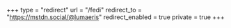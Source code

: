 +++
type = "redirect"
url = "/fedi"
redirect_to = "https://mstdn.social/@lumaeris"
redirect_enabled = true
private = true
+++